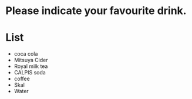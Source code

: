 # Please indicate your favourite drink.

# List
- coca cola
- Mitsuya Cider
- Royal milk tea
- CALPIS soda
- coffee
- Skal
- Water
